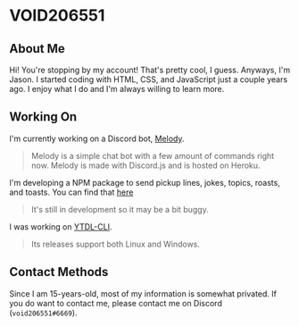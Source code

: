 # VOID206551

## About Me
Hi! You're stopping by my account! That's pretty cool, I guess. Anyways, I'm Jason. I started coding with HTML, CSS, and JavaScript just a couple years ago. I enjoy what I do and I'm always willing to learn more. 

## Working On
I'm currently working on a Discord bot, [Melody](https://github.com/void-melody/melody). 
 > Melody is a simple chat bot with a few amount of commands right now. Melody is made with Discord.js and is hosted on Heroku.
 
 I'm developing a NPM package to send pickup lines, jokes, topics, roasts, and toasts. You can find that [here](https://void206551.github.io/fun-responses/)
 > It's still in development so it may be a bit buggy. 
 
 I was working on [YTDL-CLI](https://github.com/void206551/ytdl-cli).
  > Its releases support both Linux and Windows. 
 
## Contact Methods
Since I am 15-years-old, most of my information is somewhat privated. If you do want to contact me, please contact me on Discord (`void206551#6669`).
